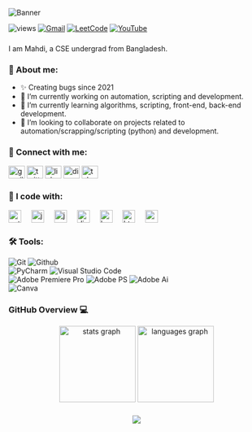
![Banner](https://github.com/404mahdi/404mahdi/assets/119351159/4ce2d55c-ebc1-489c-9355-27ede2e3c02c)

![views](https://komarev.com/ghpvc/?username=404mahdi&label=Profile%20views&color=0e75b6&style=flat)
[![Gmail](https://img.shields.io/badge/%20-Send%20Mail-black?color=14171A&labelColor=ef5350&logo=gmail&logoColor=ffffff)](mailto:business.mahdi.hasan@gmail.com)
[![LeetCode](https://img.shields.io/badge/-LeetCode-black?logo=leetcode&logoColor=white&labelColor=orange)](https://leetcode.com/mahdi404/)
[![YouTube](https://img.shields.io/badge/YouTube-g?logo=youtube&labelColor=red&color=black)](https://www.youtube.com/@404mahdi)

###

<p align="left">I am Mahdi, a CSE undergrad from Bangladesh.</p>




### 💬 About me:


- ✨ Creating bugs since 2021
- 🔭 I’m currently working on automation, scripting and development.
- 🌱 I’m currently learning algorithms, scripting, front-end, back-end development.
- 👯 I’m looking to collaborate on projects related to automation/scrapping/scripting (python) and development.



<!--
- 🔭 I’m currently working on ...
- 🌱 I’m currently learning ...
- 👯 I’m looking to collaborate on ...
- 🤔 I’m looking for help with ...
- 💬 Ask me about ...
- 📫 How to reach me: ...
- 😄 Pronouns: ...
- ⚡ Fun fact: ...
-->




### 🔗 Connect with me:


<div align="left">
  <a href="mailto: business.mahdi.hasan@gmail.com"><img src="https://raw.githubusercontent.com/maurodesouza/profile-readme-generator/master/src/assets/icons/social/gmail/default.svg" width="32" height="25" alt="gmail logo"  /></a>
    <a href="https://twitter.com/Mahdi_Meem" target="_blank"><img src="https://raw.githubusercontent.com/maurodesouza/profile-readme-generator/master/src/assets/icons/social/twitter/default.svg" width="32" height="25" alt="twitter logo"  /></a>
  <a href="https://www.linkedin.com/in/mahdi-meem/" target="_blank"><img src="https://raw.githubusercontent.com/maurodesouza/profile-readme-generator/master/src/assets/icons/social/linkedin/default.svg" width="32" height="25" alt="linkedin logo"  /></a>
  <a href="https://discord.com/users/796067750069927988" target="_blank"><img src="https://raw.githubusercontent.com/maurodesouza/profile-readme-generator/master/src/assets/icons/social/discord/default.svg" width="32" height="25" alt="discord logo"  /></a>
  <a href="https://t.me/ggwp_404" target="_blank"><img src="https://raw.githubusercontent.com/maurodesouza/profile-readme-generator/master/src/assets/icons/social/telegram/default.svg" width="32" height="25" alt="telegram logo"  /></a>
  <!--<img src="https://raw.githubusercontent.com/maurodesouza/profile-readme-generator/master/src/assets/icons/social/youtube/default.svg" width="32" height="25" alt="youtube logo"  />-->
</div>






### 📙 I code with:


<div align="left">
  <img src="https://cdn.jsdelivr.net/gh/devicons/devicon/icons/python/python-original.svg" height="25" alt="python logo"  />
  <img width="12" />
  <img src="https://cdn.jsdelivr.net/gh/devicons/devicon/icons/java/java-original.svg" height="25" alt="java logo"  />
  <img width="12" />
  <img src="https://cdn.jsdelivr.net/gh/devicons/devicon/icons/javascript/javascript-original.svg" height="25" alt="javascript logo"  />
  <img width="12" />
  <img src="https://cdn.jsdelivr.net/gh/devicons/devicon/icons/django/django-plain.svg" height="25" alt="django logo"  />
  <img width="12" />
  <img src="https://cdn.jsdelivr.net/gh/devicons/devicon/icons/bootstrap/bootstrap-original.svg" height="25" alt="bootstrap logo"  />
  <img width="12" />
  <img src="https://cdn.jsdelivr.net/gh/devicons/devicon/icons/html5/html5-original.svg" height="25" alt="html5 logo"  />
  <img width="12" />
  <img src="https://cdn.jsdelivr.net/gh/devicons/devicon/icons/css3/css3-original.svg" height="25" alt="css3 logo"  />
</div>







### 🛠️ Tools:


![Git](https://img.shields.io/badge/-Git-000000?style=flat&logo=git)
![Github](https://img.shields.io/badge/-Github-000000?style=flat&logo=github) <br />
![PyCharm](https://img.shields.io/badge/PyCharm-PyCharm?logo=pycharm&labelColor=black&color=black)
![Visual Studio Code](https://img.shields.io/badge/-Visual%20Studio%20Code-000005?style=flat&logo=visual%20studio%20code)<br />
![Adobe Premiere Pro](https://img.shields.io/badge/-Adobe%20Premiere%20Pro-000000?style=flat&logo=adobe%20premiere%20pro)
![Adobe PS](https://img.shields.io/badge/-Adobe%20Photoshop-000000?style=flat&logo=adobe%20photoshop)
![Adobe Ai](https://img.shields.io/badge/-Adobe%20Illustrator-000000?style=flat&logo=adobe%20illustrator) <br />
![Canva](https://img.shields.io/badge/-Canva-000000?style=flat&logo=canva)<br />




### GitHub Overview 💻



<div align="center">
  <img src="https://github-readme-stats.vercel.app/api?username=404mahdi&hide_title=false&hide_rank=false&show_icons=true&include_all_commits=true&count_private=true&disable_animations=false&theme=dracula&locale=en&hide_border=false&order=1" height="150" alt="stats graph"  />
  <img src="https://github-readme-stats.vercel.app/api/top-langs?username=404mahdi&locale=en&hide_title=false&layout=compact&card_width=320&langs_count=5&theme=dracula&hide_border=false&order=2" height="150" alt="languages graph"  />
</div>

###

<p align='center'><a href='https://github.com/404mahdi'><img src='https://streak-stats.demolab.com?user=404mahdi&theme=dark'></a></p>

